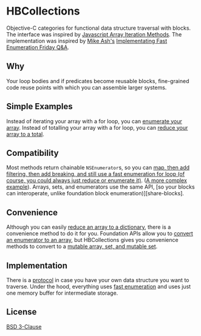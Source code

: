 HBCollections
=============
Objective-C categories for functional data structure traversal with blocks.  The interface was inspired by [Javascript Array Iteration Methods][javascript-array-iteration-methods].  The implementation was inspired by [Mike Ash's][mikeash] [Implementating Fast Enumeration Friday Q&A][implementing-fast-enumeration-qa].

Why
---
Your loop bodies and if predicates become reusable blocks, fine-grained code reuse points with which you can assemble larger systems.

Simple Examples
---------------
Instead of iterating your array with a for loop, you can [enumerate your array][enumerate-array].
Instead of totalling your array with a for loop, you can [reduce your array to a total][reduce-array-total].

Compatibility
-------------
Most methods return chainable `NSEnumerator`s, so you can [map, then add filtering, then add breaking, and still use a fast enumeration for loop (of course, you could always just reduce or enumerate it)][break-filter-map-enumerate-simple]. ([A more complex example][break-filter-map-enumerate]).
Arrays, sets, and enumerators use the same API, [so your blocks can interoperate, unlike foundation block enumeration)][share-blocks].

Convenience
-----------
Although you can easily [reduce an array to a dictionary][reduce-array-to-dictionary], there is a convenience method to do it for you.
Foundation APIs allow you to [convert an enumerator to an array][enumerator-to-array], but HBCollections gives you convenience methods to convert to a [mutable array, set, and mutable set][convenience].

Implementation
--------------
There is a [protocol][HBCollection-h] in case you have your own data structure you want to traverse. Under the hood, everything uses [fast enumeration][fast-enumeration] and uses just one memory buffer for intermediate storage.

License
-------
[BSD 3-Clause][BSD-3]

[javascript-array-iteration-methods]:https://developer.mozilla.org/en/JavaScript/Reference/Global_Objects/Array#Iteration_methods
[mikeash]:https://github.com/mikeash
[implementing-fast-enumeration-qa]:http://www.mikeash.com/pyblog/friday-qa-2010-04-16-implementing-fast-enumeration.html
[enumerate-array]:https://github.com/hborders/HBCollections/blob/master/Examples/HBEnumerateComparison.m
[reduce-array-total]:https://github.com/hborders/HBCollections/blob/master/Examples/HBReduceComparison.m
[break-filter-map-enumerate-simple]:https://github.com/hborders/HBCollections/blob/master/Examples/HBBreakFilterMapSimple.m
[break-filter-map-enumerate]:https://github.com/hborders/HBCollections/blob/master/Examples/HBBreakFilterMapComparison.m
[share-block]:https://github.com/hborders/HBCollections/blob/master/Examples/HBEnumerateComparison.m
[reduce-array-to-dictionary]:https://github.com/hborders/HBCollections/blob/master/Examples/HBReduceComparison.m
[enumerator-to-array]:http://developer.apple.com/library/mac/#documentation/cocoa/reference/foundation/Classes/NSEnumerator_Class/Reference/Reference.html#//apple_ref/occ/instm/NSEnumerator/allObjects
[convenience]:https://github.com/hborders/HBCollections/blob/master/Examples/HBConvenience.m
[HBCollection-h]:https://github.com/hborders/HBCollections/blob/master/Source/HBCollection.h
[fast-enumeration]:http://developer.apple.com/library/mac/#documentation/cocoa/Conceptual/ObjectiveC/Chapters/ocFastEnumeration.html
[BSD-3]:http://www.opensource.org/licenses/BSD-3-Clause
